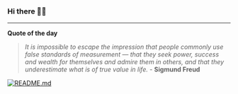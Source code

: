 ### Hi there 👋🏻


---

**Quote of the day**

> *It is impossible to escape the impression that people commonly use false standards of measurement — that they seek power, success and wealth for themselves and admire them in others, and that they underestimate what is of true value in life.* - **Sigmund Freud** 

[![README.md](https://github.com/marcolovazzano/marcolovazzano/actions/workflows/readme.yml/badge.svg?branch=main)](https://github.com/marcolovazzano/marcolovazzano/actions/workflows/readme.yml)
